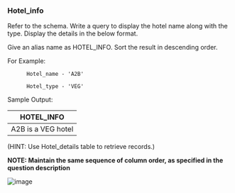 ### Hotel_info

Refer to the schema. Write a query to display the hotel name along with the type. Display the details in the below format.

Give an alias name as HOTEL_INFO. Sort the result in descending order.

For Example: 

          Hotel_name - 'A2B'

          Hotel_type - 'VEG'

Sample Output:

| HOTEL_INFO |
| --- |
| A2B is a VEG hotel |


(HINT: Use Hotel_details table to retrieve records.)

**NOTE: Maintain the same sequence of column order, as specified in the question description**

![image](https://github.com/abhisheks008/Cognizant-Java-FSE-Hands-ons-2023/assets/68724349/5404f6f9-6839-478d-91b4-a1699aeafd57)
